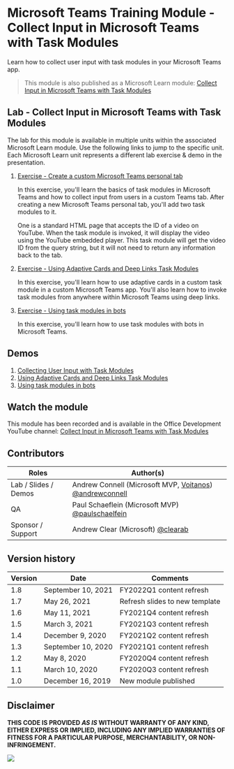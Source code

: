 # Microsoft Teams Training Module - Collect Input in Microsoft Teams with Task Modules

Learn how to collect user input with task modules in your Microsoft Teams app.

> This module is also published as a Microsoft Learn module: [Collect Input in Microsoft Teams with Task Modules](https://docs.microsoft.com/learn/modules/msteams-task-modules)

## Lab - Collect Input in Microsoft Teams with Task Modules

The lab for this module is available in multiple units within the associated Microsoft Learn module. Use the following links to jump to the specific unit. Each Microsoft Learn unit represents a different lab exercise & demo in the presentation.

1. [Exercise - Create a custom Microsoft Teams personal tab](https://docs.microsoft.com/learn/modules/msteams-task-modules/3-exercise-use-task-modules-tabs)

   In this exercise, you'll learn the basics of task modules in Microsoft Teams and how to collect input from users in a custom Teams tab. After creating a new Microsoft Teams personal tab, you'll add two task modules to it.

   One is a standard HTML page that accepts the ID of a video on YouTube. When the task module is invoked, it will display the video using the YouTube embedded player. This task module will get the video ID from the query string, but it will not need to return any information back to the tab.

1. [Exercise - Using Adaptive Cards and Deep Links Task Modules](https://docs.microsoft.com/learn/modules/msteams-task-modules/5-exercise-using-adaptive-cards-deep-links)

   In this exercise, you'll learn how to use adaptive cards in a custom task module in a custom Microsoft Teams app. You'll also learn how to invoke task modules from anywhere within Microsoft Teams using deep links.

1. [Exercise - Using task modules in bots](https://docs.microsoft.com/learn/modules/msteams-task-modules/7-exercise-using-task-modules-bots)

   In this exercise, you'll learn how to use task modules with bots in Microsoft Teams.

## Demos

1. [Collecting User Input with Task Modules](./Demos/01-htmljs-taskmodule)
1. [Using Adaptive Cards and Deep Links Task Modules](./Demos/02-adaptivecard-taskmodule)
1. [Using task modules in bots](./Demos/03-bot-taskmodule)

## Watch the module

This module has been recorded and is available in the Office Development YouTube channel: [Collect Input in Microsoft Teams with Task Modules](https://www.youtube.com/watch?v=VlEH4vtaxp4)

## Contributors

| Roles                | Author(s)                                                                                                      |
| -------------------- | -------------------------------------------------------------------------------------------------------------- |
| Lab / Slides / Demos | Andrew Connell (Microsoft MVP, [Voitanos](//github.com/voitanos)) [@andrewconnell](//github.com/andrewconnell) |
| QA                   | Paul Schaeflein (Microsoft MVP) [@paulschaelfein](//github.com/paulschaelfein)                                 |
| Sponsor / Support    | Andrew Clear (Microsoft) [@clearab](//github.com/clearab)                                                      |

## Version history

| Version |        Date        |            Comments            |
| ------- | ------------------ | ------------------------------ |
| 1.8     | September 10, 2021 | FY2022Q1 content refresh       |
| 1.7     | May 26, 2021       | Refresh slides to new template |
| 1.6     | May 11, 2021       | FY2021Q4 content refresh       |
| 1.5     | March 3, 2021      | FY2021Q3 content refresh       |
| 1.4     | December 9, 2020   | FY2021Q2 content refresh       |
| 1.3     | September 10, 2020 | FY2021Q1 content refresh       |
| 1.2     | May 8, 2020        | FY2020Q4 content refresh       |
| 1.1     | March 10, 2020     | FY2020Q3 content refresh       |
| 1.0     | December 16, 2019  | New module published           |

## Disclaimer

**THIS CODE IS PROVIDED _AS IS_ WITHOUT WARRANTY OF ANY KIND, EITHER EXPRESS OR IMPLIED, INCLUDING ANY IMPLIED WARRANTIES OF FITNESS FOR A PARTICULAR PURPOSE, MERCHANTABILITY, OR NON-INFRINGEMENT.**

<img src="https://telemetry.sharepointpnp.com/TrainingContent/Teams/50-task-modules" />
